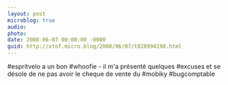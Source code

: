 ```yaml
---
layout: post
microblog: true
audio: 
photo: 
date: 2008-06-07 00:00:00 -0000
guid: http://xtof.micro.blog/2008/06/07/t828994198.html
---
```

#espritvelo a un bon #whoofie - il m'a présenté quelques #excuses et se désole de ne pas avoir le cheque de vente du #mobiky #bugcomptable
